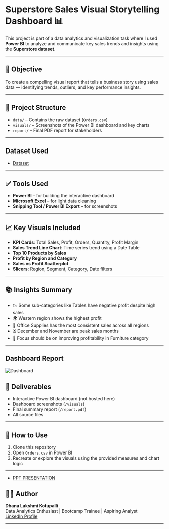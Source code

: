 # Superstore Sales Visual Storytelling Dashboard 📊

This project is part of a data analytics and visualization task where I used **Power BI** to analyze and communicate key sales trends and insights using the **Superstore dataset**.

---

## 📌 Objective

To create a compelling visual report that tells a business story using sales data — identifying trends, outliers, and key performance insights.

---

## 📁 Project Structure

- `data/` – Contains the raw dataset (`Orders.csv`)
- `visuals/` – Screenshots of the Power BI dashboard and key charts
- `report/` – Final PDF report for stakeholders

---

## Dataset Used
- <a href = "https://github.com/DhanaLakshmiKotupalli/Superstore-Sales-Visual-Storytelling-Dashboard/blob/main/Orders.csv"> Dataset</a>

---
## ✅ Tools Used

- **Power BI** – for building the interactive dashboard
- **Microsoft Excel** – for light data cleaning
- **Snipping Tool / Power BI Export** – for screenshots

---

## 📈 Key Visuals Included

- **KPI Cards**: Total Sales, Profit, Orders, Quantity, Profit Margin
- **Sales Trend Line Chart**: Time series trend using a Date Table
- **Top 10 Products by Sales**
- **Profit by Region and Category**
- **Sales vs Profit Scatterplot**
- **Slicers**: Region, Segment, Category, Date filters

---

## 📚 Insights Summary

- 📉 Some sub-categories like Tables have negative profit despite high sales
- 🌍 Western region shows the highest profit
- 🛒 Office Supplies has the most consistent sales across all regions
- ⏳ December and November are peak sales months
- 🎯 Focus should be on improving profitability in Furniture category

---

## Dashboard Report
![Dashboard](https://github.com/user-attachments/assets/7cb939b5-9989-4989-9bd4-a06f45c56561)


## 📄 Deliverables

- Interactive Power BI dashboard (not hosted here)
- Dashboard screenshots (`/visuals`)
- Final summary report (`/report.pdf`)
- All source files

---

## 🔗 How to Use

1. Clone this repository
2. Open `Orders.csv` in Power BI
3. Recreate or explore the visuals using the provided measures and chart logic

---

- <a href = "https://github.com/DhanaLakshmiKotupalli/Superstore-Sales-Visual-Storytelling-Dashboard/blob/main/PowerPoint%20Presentation.pptx"> PPT PRESENTATION </a>


## 👩‍💻 Author

**Dhana Lakshmi Kotupalli**  
Data Analytics Enthusiast | Bootcamp Trainee | Aspiring Analyst  
[LinkedIn Profile](https://www.linkedin.com/in/dhanalakshmik506)

---
